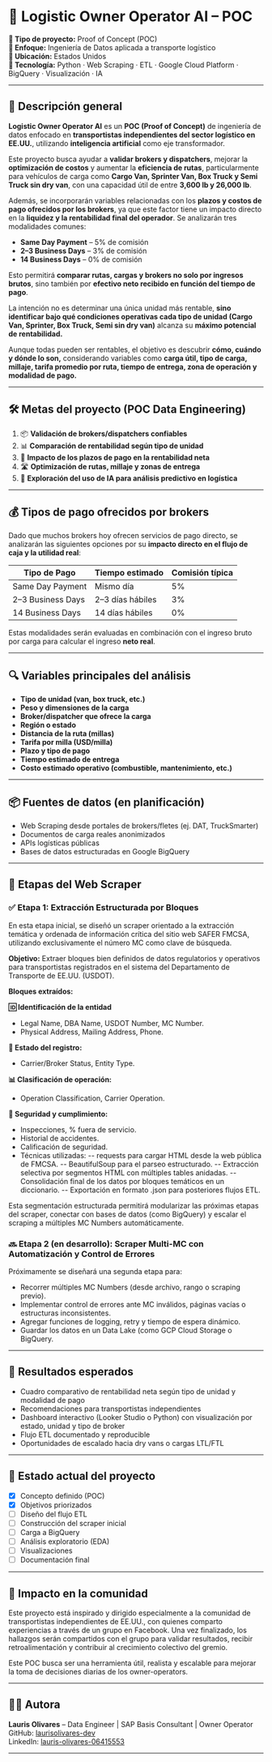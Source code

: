 # 🚛 Logistic Owner Operator AI – POC

**📌 Tipo de proyecto:** Proof of Concept (POC)  
**🎯 Enfoque:** Ingeniería de Datos aplicada a transporte logístico  
**📍 Ubicación:** Estados Unidos  
**🧠 Tecnología:** Python · Web Scraping · ETL · Google Cloud Platform · BigQuery · Visualización · IA  

---

## 📘 Descripción general

**Logistic Owner Operator AI** es un **POC (Proof of Concept)** de ingeniería de datos enfocado en **transportistas independientes del sector logístico en EE.UU.**, utilizando **inteligencia artificial** como eje transformador.

Este proyecto busca ayudar a **validar brokers y dispatchers**, mejorar la **optimización de costos** y aumentar la **eficiencia de rutas**, particularmente para vehículos de carga como **Cargo Van, Sprinter Van, Box Truck y Semi Truck sin dry van**, con una capacidad útil de entre **3,600 lb y 26,000 lb**.

Además, se incorporarán variables relacionadas con los **plazos y costos de pago ofrecidos por los brokers**, ya que este factor tiene un impacto directo en la **liquidez y la rentabilidad final del operador**. Se analizarán tres modalidades comunes:

- **Same Day Payment** – 5% de comisión  
- **2–3 Business Days** – 3% de comisión  
- **14 Business Days** – 0% de comisión

Esto permitirá **comparar rutas, cargas y brokers no solo por ingresos brutos**, sino también por **efectivo neto recibido en función del tiempo de pago**.

La intención no es determinar una única unidad más rentable, **sino identificar bajo qué condiciones operativas cada tipo de unidad (Cargo Van, Sprinter, Box Truck, Semi sin dry van)** alcanza su **máximo potencial de rentabilidad.**

Aunque todas pueden ser rentables, el objetivo es descubrir **cómo, cuándo y dónde lo son,** considerando variables como **carga útil, tipo de carga, millaje, tarifa promedio por ruta, tiempo de entrega, zona de operación y modalidad de pago.**

---

## 🛠️ Metas del proyecto (POC Data Engineering)

1. 📦 **Validación de brokers/dispatchers confiables**
2. 📊 **Comparación de rentabilidad según tipo de unidad**
3. 💸 **Impacto de los plazos de pago en la rentabilidad neta**
4. 🛣️ **Optimización de rutas, millaje y zonas de entrega**
5. 🧠 **Exploración del uso de IA para análisis predictivo en logística**

---

## 💰 Tipos de pago ofrecidos por brokers

Dado que muchos brokers hoy ofrecen servicios de pago directo, se analizarán las siguientes opciones por su **impacto directo en el flujo de caja y la utilidad real**:

| Tipo de Pago           | Tiempo estimado   | Comisión típica |
|------------------------|-------------------|-----------------|
| Same Day Payment       | Mismo día         | 5%              |
| 2–3 Business Days      | 2–3 días hábiles  | 3%              |
| 14 Business Days       | 14 días hábiles   | 0%              |

Estas modalidades serán evaluadas en combinación con el ingreso bruto por carga para calcular el ingreso **neto real**.

---

## 🔍 Variables principales del análisis

- **Tipo de unidad (van, box truck, etc.)**
- **Peso y dimensiones de la carga**
- **Broker/dispatcher que ofrece la carga**
- **Región o estado**
- **Distancia de la ruta (millas)**
- **Tarifa por milla (USD/milla)**
- **Plazo y tipo de pago**
- **Tiempo estimado de entrega**
- **Costo estimado operativo (combustible, mantenimiento, etc.)**

---

## 📦 Fuentes de datos (en planificación)

- Web Scraping desde portales de brokers/fletes (ej. DAT, TruckSmarter)
- Documentos de carga reales anonimizados
- APIs logísticas públicas
- Bases de datos estructuradas en Google BigQuery

---

## 🧱 Etapas del Web Scraper
### ✅ Etapa 1: Extracción Estructurada por Bloques

En esta etapa inicial, se diseñó un scraper orientado a la extracción temática y ordenada de información crítica del sitio web SAFER FMCSA, utilizando exclusivamente el número MC como clave de búsqueda.

**Objetivo:**
Extraer bloques bien definidos de datos regulatorios y operativos para transportistas registrados en el sistema del Departamento de Transporte de EE.UU. (USDOT).

**Bloques extraídos:**

**🆔 Identificación de la entidad**

  - Legal Name, DBA Name, USDOT Number, MC Number.
  - Physical Address, Mailing Address, Phone.

**🏢 Estado del registro:**

  - Carrier/Broker Status, Entity Type.

**📊 Clasificación de operación:**

  - Operation Classification, Carrier Operation.

**🧯 Seguridad y cumplimiento:**

  - Inspecciones, % fuera de servicio.
  - Historial de accidentes.
  - Calificación de seguridad.
  - Técnicas utilizadas:
      -- requests para cargar HTML desde la web pública de FMCSA.
      -- BeautifulSoup para el parseo estructurado.
      -- Extracción selectiva por segmentos HTML con múltiples tables anidadas.
      -- Consolidación final de los datos por bloques temáticos en un diccionario.
      -- Exportación en formato .json para posteriores flujos ETL.

Esta segmentación estructurada permitirá modularizar las próximas etapas del scraper, conectar con bases de datos (como BigQuery) y escalar el scraping a múltiples MC Numbers automáticamente.

### 🔜 Etapa 2 (en desarrollo): Scraper Multi-MC con Automatización y Control de Errores

Próximamente se diseñará una segunda etapa para:
  - Recorrer múltiples MC Numbers (desde archivo, rango o scraping previo).
  - Implementar control de errores ante MC inválidos, páginas vacías o estructuras inconsistentes.
  - Agregar funciones de logging, retry y tiempo de espera dinámico.
  - Guardar los datos en un Data Lake (como GCP Cloud Storage o BigQuery.

---

## 📌 Resultados esperados

- Cuadro comparativo de rentabilidad neta según tipo de unidad y modalidad de pago
- Recomendaciones para transportistas independientes
- Dashboard interactivo (Looker Studio o Python) con visualización por estado, unidad y tipo de broker
- Flujo ETL documentado y reproducible
- Oportunidades de escalado hacia dry vans o cargas LTL/FTL

---

## 🚧 Estado actual del proyecto

- [x] Concepto definido (POC)  
- [x] Objetivos priorizados  
- [ ] Diseño del flujo ETL  
- [ ] Construcción del scraper inicial  
- [ ] Carga a BigQuery  
- [ ] Análisis exploratorio (EDA)  
- [ ] Visualizaciones  
- [ ] Documentación final

---

## 🤝 Impacto en la comunidad

Este proyecto está inspirado y dirigido especialmente a la comunidad de transportistas independientes de EE.UU., con quienes comparto experiencias a través de un grupo en Facebook. Una vez finalizado, los hallazgos serán compartidos con el grupo para validar resultados, recibir retroalimentación y contribuir al crecimiento colectivo del gremio.

Este POC busca ser una herramienta útil, realista y escalable para mejorar la toma de decisiones diarias de los owner-operators.

---

## 👩‍💻 Autora

**Lauris Olivares** – Data Engineer | SAP Basis Consultant | Owner Operator  
GitHub: [laurisolivares-dev](https://github.com/laurisolivares-dev)  
LinkedIn: [lauris-olivares-06415553](https://linkedin.com/in/lauris-olivares-06415553)

---

